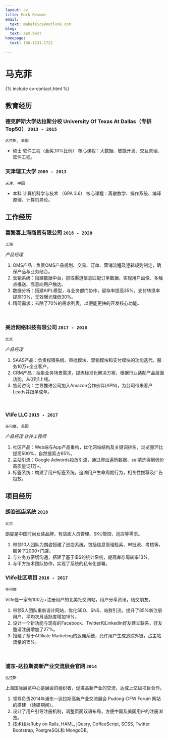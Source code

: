 ```yaml
---
layout: cv
title: Mark Resume
email:
  text: makefeics@outlook.com
blog:
  text: apm.best
homepage:
  text: 186-1231-1722
  
---
```


# 马克菲

<!--
include contact information from the front matter
Supported arguments:
    - homepage: url, text
    - phone
    - email
-->

{% include cv-contact.html %}

## 教育经历

### **德克萨斯大学达拉斯分校 University Of Texas At Dallas（专排Top50）** `2013 - 2015`

```
达拉斯, 美国
```

- 硕士 软件工程（全奖,10%比例）   核心课程：大数据、敏捷开发、交互原理、软件工程。

### **天津理工大学** `2009 - 2013`

```
天津, 中国
```

- 本科 计算机科学与技术  （GPA 3.6）    核心课程：离散数学、操作系统、编译原理、计算机导论。

## 工作经历

### **喜繁喜上海商贸有限公司** `2018 - 2020`

```
上海
```

_产品经理_<br>




1. OMS产品：负责OMS产品规划、交易、订单、营销流程及逻辑规则制定，确保产品与业务结合。
2. 营销系统：搭建数据中台，抓取渠道信息匹配订单数据，实现用户画像、多触点推送、高意向用户触达。
3. 数据分析：搭建AIPL模型，与业务部门协作，留存率提高35%，支付转换率提高10%，无效曝光降低30%。
4. 精简需求：去除了70%的需求列表，以便能更快的开发核心功能。
<br/>

### **美洽网络科技有限公司** `2017 - 2018`

```
北京
```

_产品经理_<br>


1. SAAS产品：负责权限系统、审批模块、营销模块和支付模块的功能迭代，服务10万+企业客户。
2. CRM产品：抽象业务场景需求，提炼标准化解决方案，根据行业适配产品层面功能，从0到1上线。
3. 售前咨询：主导推进公司加入Amazon合作伙伴(APN)，为公司带来客户Leads并跟单成单。
<br/>

### **Vlife LLC** `2015 - 2017`

```
圣何塞, 美国
```

_产品经理 软件工程师_<br>


1. 社区产品：Web端与App产品重构，优化网站结构及关键词排名，浏览量环比提高500%，自然搜索占65%。
2. 主站引流：Google Adwords投放引流，通过爬虫遍历数据、sql清洗得到低价高质量词1万+。
3. 标签系统：构建了用户标签系统，追溯用户生命周期行为，相关性推荐及广告投放。

## 项目经历


### **朗姿巡店系统** `2018`
```
北京
```

朗姿是中国时尚女装品牌，有店面人员管理、SKU管控、巡店等需求。

1. 带领10人团队为朗姿搭建了巡店系统，包括信息管理检索、审批流、考核等，服务了2000+门店。
2. 与业务方密切沟通，搭建了基于lBS的统计系统，提高库存周转率13%。 
3. 与甲方技术团队协作，实现了系统的私有化部署。

### **Vlife社区项目** `2016 - 2017`
```
圣何塞
```

Vlife是一家有100万+注册用户的北美社交网站，用户分享资讯，结交朋友。

1. 带领5人团队重新设计网站，优化SEO、SNS、站群引流，提升了85%新注册用户，平均次月活跃度增加16%。
2. 设计一个新功能与现有的Facebook、Twitter和LinkedIn好友建立联系，好友邀请注册增加了27%。
3. 搭建了基于Affiliate Marketing的返佣系统，允许用户生成追踪外链，占主站流量的15%。
<br/>

### **浦东-达拉斯高新产业交流展会官网** `2014`
```
达拉斯
```

上海国际展览中心是展会的组织者，促进高新产业的交流，达成上亿级项目合作。

1. 领导负责2014年浦东—达拉斯高新产业交流展会 Pudong-DFW Forum 网站的搭建 （读研期间）。
2. 设计了用户引导注册机制，调整页面双语布局，方便中国及美国用户的注册浏览。
3. 技术栈为Ruby on Rails, HAML, jQuery, CoffeeScript, SCSS, Twitter Bootstrap, PostgreSQL和 MongoDB。




